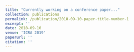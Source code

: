 ```yaml
---
title: "Currently working on a conference paper..."
collection: publications
permalink: /publication/2018-09-10-paper-title-number-1
excerpt: ''
date: 2018-09-10
venue: 'ICRA 2019'
paperurl: ''
citation: ''
---
```

<!-- This paper is about the number 1. The number 2 is left for future work.

[Download paper here](http://academicpages.github.io/files/paper1.pdf)

Recommended citation: Your Name, You. (2009). "Paper Title Number 1." <i>Journal 1</i>. 1(1). -->